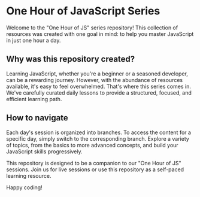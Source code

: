 # One Hour of JavaScript Series

Welcome to the "One Hour of JS" series repository!
This collection of resources was created with one goal in mind:
to help you master JavaScript in just one hour a day.

## Why was this repository created?

Learning JavaScript, whether you're a beginner or a seasoned developer, can be a rewarding journey. However, with the abundance of resources available, it's easy to feel overwhelmed. That's where this series comes in. We've carefully curated daily lessons to provide a structured, focused, and efficient learning path.

## How to navigate

Each day's session is organized into branches. To access the content for a specific day, simply switch to the corresponding branch. Explore a variety of topics, from the basics to more advanced concepts, and build your JavaScript skills progressively.

This repository is designed to be a companion to our "One Hour of JS" sessions. Join us for live sessions or use this repository as a self-paced learning resource.

Happy coding!
